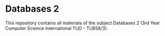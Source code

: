 # Databases 2

This repository contains all materials of the subject Databases 2 (3rd Year Computer Science International TUD - TU858/3).
